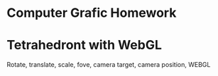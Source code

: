 # Computer Grafic Homework 
# Tetrahedront with WebGL
Rotate, translate, scale, fove, camera target, camera position, WEBGL 
